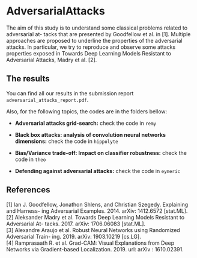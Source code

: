# AdversarialAttacks


The aim of this study is to understand some classical problems related to adversarial at- tacks that are presented by Goodfellow et al. in [1]. Multiple approaches are proposed to underline the properties of the adversarial attacks. In particular, we try to reproduce and observe some attacks properties exposed in Towards Deep Learning Models Resistant to Adversarial Attacks, Madry et al. [2].


## The results

You can find all our results in the submission report ```adversarial_attacks_report.pdf```. 

Also, for the following topics, the codes are in the folders bellow: 

* **Adversarial attacks grid-search:** check the code in ```remy```

* **Black box attacks: analysis of convolution neural networks dimensions:** check the code in ```hippolyte```

* **Bias/Variance trade-off: Impact on classifier robustness:** check the code in ```theo```

* **Defending against adversarial attacks:** check the code in ```eymeric``` 


## References 


[1] Ian J. Goodfellow, Jonathon Shlens, and Christian Szegedy. Explaining and Harness- ing Adversarial Examples. 2014. arXiv:   1412.6572 [stat.ML]. <br/>
[2] Aleksander Madry et al. Towards Deep Learning Models Resistant to Adversarial At- tacks. 2017. arXiv: 1706.06083  [stat.ML]. <br/>
[3] Alexandre Araujo et al. Robust Neural Networks using Randomized Adversarial Train- ing. 2019. arXiv: 1903.10219 [cs.LG]. <br/>
[4] Ramprasaath R. et al. Grad-CAM: Visual Explanations from Deep Networks via Gradient-based Localization. 2019. url: arXiv : 1610.02391. <br/>
